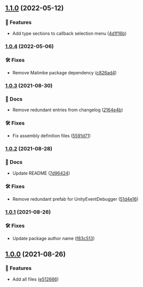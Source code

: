## [1.1.0](https://gitlab.com/NoSoySauce_Games/Reorderable-Unity-Events/compare/v1.0.4...v1.1.0) (2022-05-12)


### 🚀 Features

* Add type sections to callback selection menu ([4d1f16b](https://gitlab.com/NoSoySauce_Games/Reorderable-Unity-Events/commit/4d1f16b8a7c4e06c348ca7425823c74b44595a37))

### [1.0.4](https://gitlab.com/NoSoySauce_Games/Reorderable-Unity-Events/compare/v1.0.3...v1.0.4) (2022-05-06)


### 🛠 Fixes

* Remove Malimbe package dependency ([c826ad4](https://gitlab.com/NoSoySauce_Games/Reorderable-Unity-Events/commit/c826ad4a84565a0c144416e99085d980dfa563df))

### [1.0.3](https://gitlab.com/NoSoySauce_Games/Reorderable-Unity-Events/compare/v1.0.2...v1.0.3) (2021-08-30)


### 📔 Docs

* Remove redundant entries from changelog ([2164e4b](https://gitlab.com/NoSoySauce_Games/Reorderable-Unity-Events/commit/2164e4b43e0f7d3fe23bf500ce0e1a4e0dc695cc))


### 🛠 Fixes

* Fix assembly definition files ([5591d71](https://gitlab.com/NoSoySauce_Games/Reorderable-Unity-Events/commit/5591d7136db6887097d6ee64b8759bc91705c8cd))

### [1.0.2](https://gitlab.com/NoSoySauce_Games/Reorderable-Unity-Events/compare/v1.0.1...v1.0.2) (2021-08-28)


### 📔 Docs

* Update README ([7d96424](https://gitlab.com/NoSoySauce_Games/Reorderable-Unity-Events/commit/7d96424c42c42d4339136ca8b78144919ab286f3))


### 🛠 Fixes

* Remove redundant prefab for UnityEventDebugger ([51d4e16](https://gitlab.com/NoSoySauce_Games/Reorderable-Unity-Events/commit/51d4e16162f8696091e75535d9aeb49445e54129))

### [1.0.1](https://gitlab.com/NoSoySauce_Games/ReorderableUnityEvents/compare/v1.0.0...v1.0.1) (2021-08-26)


### 🛠 Fixes

* Update package author name ([f83c513](https://gitlab.com/NoSoySauce_Games/ReorderableUnityEvents/commit/f83c513bd9919e8a4cd01ca8ba534de636d1ba48))

## [1.0.0](https://gitlab.com/NoSoySauce_Games/ReorderableUnityEvents/compare/...v1.0.0) (2021-08-26)


### 🚀 Features

* Add all files ([e512666](https://gitlab.com/NoSoySauce_Games/ReorderableUnityEvents/commit/e51266659a3a17cab5fccadef4dfd8e73fa2f3f8))
